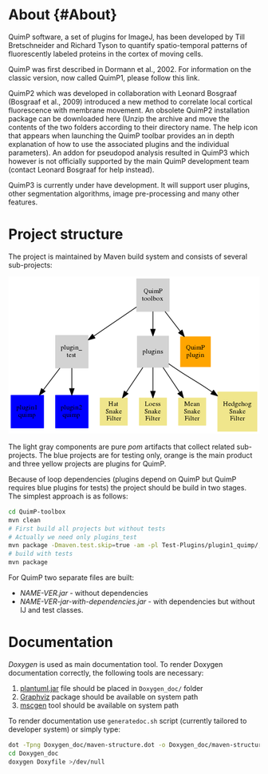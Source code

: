 # About {#About}

QuimP software, a set of plugins for ImageJ, has been developed by Till Bretschneider and Richard 
Tyson to quantify spatio-temporal patterns of fluorescently labeled proteins in the cortex of moving 
cells.

QuimP was first described in Dormann et al., 2002. For information on the classic version, now 
called QuimP1, please follow this link.

QuimP2 which was developed in collaboration with Leonard Bosgraaf (Bosgraaf et al., 2009) 
introduced a new method to correlate local cortical fluorescence with membrane movement. An 
obsolete QuimP2 installation package can be downloaded here (Unzip the archive and move the contents
of the two folders according to their directory name. The help icon that appears when launching the
QuimP toolbar provides an in depth explanation of how to use the associated plugins and the 
individual parameters). An addon for pseudopod analysis resulted in QuimP3 which however is not 
officially supported by the main QuimP development team (contact Leonard Bosgraaf for help instead).

QuimP3 is currently under have development. It will support user plugins, other segmentation 
algorithms, image pre-processing and many other features.

# Project structure

The project is maintained by Maven build system and consists of several sub-projects:

![ProjectStructure](Doxygen_doc/maven-structure.png)

The light gray components are pure *pom* artifacts that collect related sub-projects. The blue 
projects are for testing only, orange is the main product and three yellow projects are plugins for 
QuimP.

Because of loop dependencies (plugins depend on QuimP but QuimP requires blue plugins for tests) the 
project should be build in two stages. The simplest approach is as follows:

 ```bash
 cd QuimP-toolbox
 mvn clean
 # First build all projects but without tests
 # Actually we need only plugins_test
 mvn package -Dmaven.test.skip=true -am -pl Test-Plugins/plugin1_quimp/,Test-Plugins/plugin2_quimp/
 # build with tests
 mvn package
 ```
 
 For QuimP two separate files are built:
- *NAME-VER.jar* - without dependencies
- *NAME-VER-jar-with-dependencies.jar* - with dependencies but without IJ and test classes.
 
# Documentation

*Doxygen* is used as main documentation tool. To render Doxygen documentation correctly, 
the following tools are necessary:

1. [plantuml.jar](http://plantuml.com/) file should be placed in `Doxygen_doc/` folder
2. [Graphviz](www.graphviz.org/) package should be available on system path
3. [mscgen](http://www.mcternan.me.uk/mscgen/) tool should be available on system path

To render documentation use `generatedoc.sh` script (currently tailored to developer system) 
or simply type:

```bash
dot -Tpng Doxygen_doc/maven-structure.dot -o Doxygen_doc/maven-structure.png
cd Doxygen_doc
doxygen Doxyfile >/dev/null
```

 